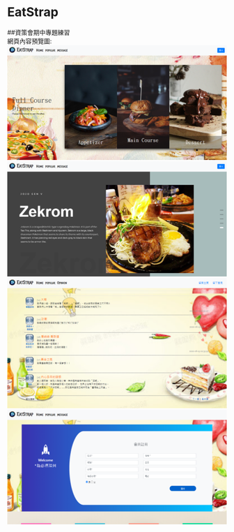 # EatStrap
##資策會期中專題練習  
網頁內容預覽圖:  
![image](https://github.com/Bucciarati1971/EatStrap/blob/main/Eatstrap/customer/FireShot%20Capture%20003%20-%20Document%20-%20localhost.png)  
![image](https://github.com/Bucciarati1971/EatStrap/blob/main/Eatstrap/customer/FireShot%20Capture%20006%20-%20Document%20-%20localhost.png)  
![image](https://github.com/Bucciarati1971/EatStrap/blob/main/Eatstrap/customer/FireShot%20Capture%20009%20-%20Document%20-%20localhost.png)  
![image](https://github.com/Bucciarati1971/EatStrap/blob/main/Eatstrap/customer/FireShot%20Capture%20017%20-%20Document%20-%20localhost.png)  
